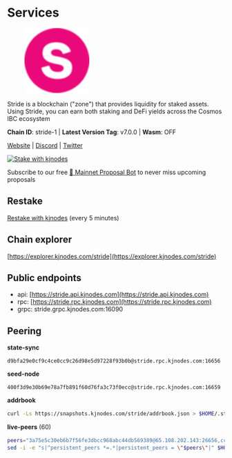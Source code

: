 # Services

<figure><img src="https://raw.githubusercontent.com/kj89/cosmos-images/main/logos/stride.png" width="150" alt=""><figcaption></figcaption></figure>

Stride is a blockchain ("zone") that provides liquidity for staked assets.  Using Stride, you can earn both staking and DeFi yields across the Cosmos IBC ecosystem

**Chain ID**: stride-1 | **Latest Version Tag**: v7.0.0 | **Wasm**: OFF

[Website](https://stride.zone) | [Discord](https://discord.gg/mzQZ8dAE7u) | [Twitter](https://twitter.com/stride_zone)

[![Stake with kjnodes](https://i.ibb.co/cr44Q8j/button-stake-with-kjnodes.png)](https://restake.app/stride/stridevaloper1j8gkhtllnp252l6g6zwzea30e7pvzqttr9768n)

Subscribe to our free [🤖 Mainnet Proposal Bot](https://t.me/kjnodes_proposal_bot) to never miss upcoming proposals

## Restake

[Restake with kjnodes](https://restake.app/stride/stridevaloper1j8gkhtllnp252l6g6zwzea30e7pvzqttr9768n) (every 5 minutes)
## Chain explorer
[https://explorer.kjnodes.com/stride](https://explorer.kjnodes.com/stride)

## Public endpoints

* api: [https://stride.api.kjnodes.com](https://stride.api.kjnodes.com)
* rpc: [https://stride.rpc.kjnodes.com](https://stride.rpc.kjnodes.com)
* grpc: stride.grpc.kjnodes.com:16090

## Peering

**state-sync**

```text
d9bfa29e0cf9c4ce0cc9c26d98e5d97228f93b0b@stride.rpc.kjnodes.com:16656
```

**seed-node**

```text
400f3d9e30b69e78a7fb891f60d76fa3c73f0ecc@stride.rpc.kjnodes.com:16659
```

**addrbook**
```bash
curl -Ls https://snapshots.kjnodes.com/stride/addrbook.json > $HOME/.stride/config/addrbook.json
```

**live-peers** (60)
```bash
peers="3a75e5c30eb6b7f56fe3dbcc968abc44db569389@65.108.202.143:26656,cc35475fe1f7c345af0ea8a692f3b4b41c8f12a2@116.202.36.240:10156,615ebc348998f7f050763dd0a9201e8f61e8fc07@35.210.78.199:26656,0393c19b176d1cf8bc560c5a8fa990301deb1a7e@95.217.126.187:26656,bf77a8579431d8525e88e5a9e8823db1144b1441@65.109.69.154:31656,8a210f1bcfc9015a7bc18dcc5add29c0dce3f2dc@135.181.173.67:26656,6fca686eca83017f3bb3055c3b58a2f8d476de8f@204.93.241.110:27652,166da4de977381ea8853986be11dbb470d9dc2ba@149.202.72.186:26639,005a2f2a92d5bbf5f9376a8d2bd8b1f7ec0e4bf2@35.224.198.112:26656,233e06cfa51d53e186afe032e848f5c9f5cd4a01@83.171.248.3:26656,1483ddbd1ba369c01d5496877314ed1b09bd9cc3@65.21.189.221:12256,a3f95b0b15c31a68a7535f6068c4e14b95e90dcf@65.109.92.240:21016,2254e6968e5c7ebc98ef5b79b388502fa44e10e1@5.161.134.44:26656,e726816f42831689eab9378d5d577f1d06d25716@176.9.188.21:26656,e1b058e5cfa2b836ddaa496b10911da62dcf182e@138.201.8.248:26656,44e797771bff124693e63a8ec331d42873cf2ae2@95.217.202.49:35656,6831d67983cf5ebcb44da01737ccd6ccbd15c08e@193.70.47.90:12256,3505b1ece40f94cab8f80cfe31f5106c028ccd05@185.193.17.40:12256,fb8505c994cb90927c766e3c3d2db38044a596bc@139.59.31.201:26656,ea6a7b2f366bc343f0670f1673fd86001dd08eb0@65.108.122.246:26636,9ee75491e354965d8bfd8434aa093f8613bc1dce@65.108.238.103:12256,471518432477e31ea348af246c0b54095d41352c@78.47.210.211:26656,c757aa720f0e0e9eff500dd6ada332119ee75c33@65.109.106.169:26656,d77e7918b9f9e21ee60a8e03075ca3e5f7353912@162.55.4.253:26656,3023b940ec9a39661c95877cec99e17416dc2a17@51.89.6.150:21656,ff8f29adcb3bd468136d49645dca3f1935750c58@174.83.6.129:26656,463b1dc6903455575079572fb23407be586f2a4b@185.16.39.37:26656,f8e2f80a8c58e6f53cc4940f5f1eac55c9067480@35.213.184.121:26656,722884e3add85791c34a0563253dc47901320878@65.108.238.61:36656,fb24bc1de8c563e822897fba89bf150c602f3123@198.244.178.213:26656,5383a21cf2d5e513aea2c3e430133f31aa2e5d00@138.201.32.103:26656,cd680cc992983e5c8244b5529034a2e362e7a6d3@93.159.134.157:26656,df3f533e6b9776c11f08da804edcb810cbdd2080@65.108.234.23:12256,d36ac7580cc8907a00b0add8c3b047caea6df4ed@107.155.67.202:26636,ebc272824924ea1a27ea3183dd0b9ba713494f83@185.16.39.158:26886,04b797b5a56fb939a97a3c7d9c3230d09b85e8d7@93.189.30.118:26656,6856de6f0c70a850db2b58deb43d568fced4a524@165.227.208.6:26656,8fff37214fb0ef622f1c09dccb22d6321e004c3e@109.123.242.163:50056,ade7d4d0009c7725ee991b8c40a7f646f76bf1e3@149.102.140.108:26656,05eec003db41d7ff47a317ef59f83e31bdca23c3@78.107.234.44:26656,d95477fd745d8a5e4b3d9052149d28a5dc447a88@35.206.158.54:26656,018d66466cfd907d5cc166ba3d5df8958c96e80a@149.56.36.205:26656,fc305427390397f8c4eebe5bc22919c1cc5d4532@65.109.43.75:27007,c938bcc723f004798750c3c533e8a6735f6d8363@38.146.3.122:12256,18704d8ffb35d412adb3fb8eea62c894cf175e75@86.48.26.130:26656,18256dedf8f01bb65c5a0b9e1a8e80de5ea8f156@65.108.232.168:16656,dfc62810eeaab86587b2975c79f3c12d4830652d@15.235.114.54:26656,0198f6d3ebe7bed4d176558a2ce8d341531f3e7b@74.80.183.130:26653,a424cd8cc8d5fdb714d3d93daeb10509b28c7e27@85.214.29.87:26656,1e0e88fac793f68822d3ea8e952f2dc0f4c1ca57@142.132.135.125:20656,4017be202feaaf6c5757232fed4f5472bee76103@5.75.188.247:26639,3fef899adcdeded56f6c69fe55c5da1624303367@163.172.101.208:4656,1ec2a654e00e22279ee50f13f074f2bce7218681@15.235.114.194:10156,5093547fdf0430143ac66b4ee55d80e6542a6c10@217.174.247.163:26656,e821acdaf0c7a3c60ea3cd4eb4a98a62dad06f58@43.201.12.41:26656,d056dcd5ac8dddb23e2962a5ade6ee51f9bfd785@162.19.89.8:10456,68bde8241552dc0371050d1ab0c081a98c2f13e0@116.202.229.240:26656,bffe92095850b08f905f6fde1d4282b4a619a690@5.161.97.148:26656,87a7a8cc67967d0ede5d68a1477c44a40a8705f7@108.165.178.242:26653,d9bfa29e0cf9c4ce0cc9c26d98e5d97228f93b0b@65.109.88.38:16656"
sed -i -e "s|^persistent_peers *=.*|persistent_peers = \"$peers\"|" $HOME/.stride/config/config.toml
```
